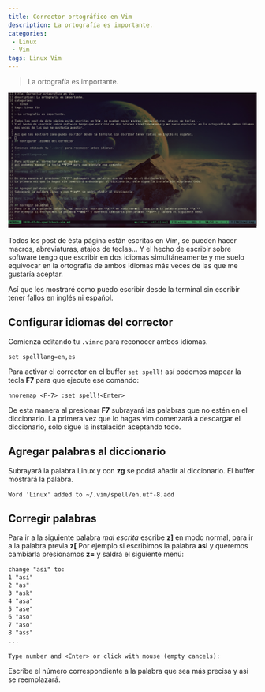 ```yaml
---
title: Corrector ortográfico en Vim 
description: La ortografía es importante.
categories:
 - Linux
 - Vim
tags: Linux Vim
---
```

> La ortografía es importante.

![ ](/assets/images/post/vim-spell/vim-spell.png)

Todos los post de ésta página están escritas en Vim, se pueden hacer macros, abreviaturas, atajos de teclas...
Y el hecho de escribir sobre software tengo que escribir en dos idiomas simultáneamente y me suelo equivocar en la ortografía de ambos idiomas más veces de las que me gustaría aceptar.

Así que les mostraré como puedo escribir desde la terminal sin escribir tener fallos en inglés ni español.

## Configurar idiomas del corrector

Comienza editando tu `.vimrc` para reconocer ambos idiomas.
```
set spelllang=en,es
```
Para activar el corrector en el buffer `set spell!`
así podemos mapear la tecla **F7** para que ejecute ese comando:
```
nnoremap <F-7> :set spell!<Enter>
```
De esta manera al presionar **F7** subrayará las palabras que no estén en el diccionario.
La primera vez que lo hagas vim comenzará a descargar el diccionario, solo sigue la instalación aceptando todo.

## Agregar palabras al diccionario
Subrayará la palabra Linux y con **zg** se podrá añadir al diccionario. El buffer mostrará la palabra.
```
Word 'Linux' added to ~/.vim/spell/en.utf-8.add
```
## Corregir palabras
Para ir a la siguiente palabra _mal escrita_ escribe **z]** en modo normal, para ir a la palabra previa **z[**
Por ejemplo si escribimos la palabra **asi** y queremos cambiarla presionamos **z=** y saldrá el siguiente menú:

```
change "asi" to:
1 "así"
2 "as"
3 "ask"
4 "asa"
5 "ase"
6 "aso"
7 "aso"
8 "ass"
...

Type number and <Enter> or click with mouse (empty cancels): 
```
Escribe el número correspondiente a la palabra que sea más precisa y así se reemplazará.
